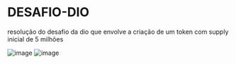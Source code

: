 # DESAFIO-DIO
resolução do desafio da dio que envolve a criação de um token com supply inicial de 5 milhões

![image](https://github.com/user-attachments/assets/e4c687ef-8ab2-43ef-b63c-662a610b2850)              ![image](https://github.com/user-attachments/assets/7f8b7376-8432-42ab-b040-96eb7fd0f16b)


